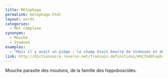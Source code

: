 ```yaml
---
title: Mélophage
permalink: melophage.html
layout: words
categories:
  - Mot complexe
synonyms:
  - Mouche
  - Stomoxe
examples:
  - "Mais il y avait un piège : le champ était bourré de stomoxes et de mélophages. (Cf. Histoires)"
link: http://dictionnaire.reverso.net/francais-definitions/m%C3%A9lophage
---
```


Mouche parasite des moutons, de la famille des hippoboscidés. 



